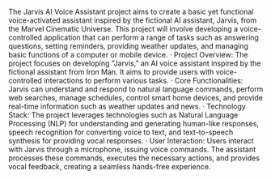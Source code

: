 The Jarvis AI Voice Assistant project aims to create a basic yet functional voice-activated assistant inspired by the
fictional AI assistant, Jarvis, from the Marvel Cinematic Universe. This project will involve developing a voice-controlled
application that can perform a range of tasks such as answering questions, setting reminders, providing weather updates,
and managing basic functions of a computer or mobile device.
· Project Overview: The project focuses on developing ”Jarvis,” an AI voice assistant inspired by the fictional assistant
from Iron Man. It aims to provide users with voice-controlled interactions to perform various tasks.
· Core Functionalities: Jarvis can understand and respond to natural language commands, perform web searches, manage
schedules, control smart home devices, and provide real-time information such as weather updates and news.
· Technology Stack: The project leverages technologies such as Natural Language Processing (NLP) for understanding and
generating human-like responses, speech recognition for converting voice to text, and text-to-speech synthesis for providing
vocal responses.
· User Interaction: Users interact with Jarvis through a microphone, issuing voice commands. The assistant processes these
commands, executes the necessary actions, and provides vocal feedback, creating a seamless hands-free experience.
